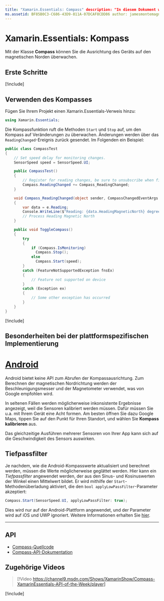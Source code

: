 ```yaml
---
title: "Xamarin.Essentials: Compass" description: "In diesem Dokument wird die Compass-Klasse in Xamarin.Essentials beschrieben, mit der Sie die Ausrichtung des Geräts auf den magnetischen Norden überwachen können."
ms.assetid: BF85B0C3-C686-43D9-811A-07DCAF8CDD86 author: jamesmontemagno ms.custom: video ms.author: jamont ms.date: 11/04/2018 no-loc: [Xamarin.Forms, Xamarin.Essentials]
---
```


# <a name="xamarinessentials-compass"></a>Xamarin.Essentials: Kompass

Mit der Klasse **Compass** können Sie die Ausrichtung des Geräts auf den magnetischen Norden überwachen.

## <a name="get-started"></a>Erste Schritte

[!include[](~/essentials/includes/get-started.md)]

## <a name="using-compass"></a>Verwenden des Kompasses

Fügen Sie Ihrem Projekt einen Xamarin.Essentials-Verweis hinzu:

```csharp
using Xamarin.Essentials;
```

Die Kompassfunktion ruft die Methoden `Start` und `Stop` auf, um den Kompass auf Veränderungen zu überwachen. Änderungen werden über das `ReadingChanged`-Ereignis zurück gesendet. Im Folgenden ein Beispiel:

```csharp
public class CompassTest
{
    // Set speed delay for monitoring changes.
    SensorSpeed speed = SensorSpeed.UI;

    public CompassTest()
    {
        // Register for reading changes, be sure to unsubscribe when finished
        Compass.ReadingChanged += Compass_ReadingChanged;
    }

    void Compass_ReadingChanged(object sender, CompassChangedEventArgs e)
    {
        var data = e.Reading;
        Console.WriteLine($"Reading: {data.HeadingMagneticNorth} degrees");
        // Process Heading Magnetic North
    }

    public void ToggleCompass()
    {
        try
        {
            if (Compass.IsMonitoring)
              Compass.Stop();
            else
              Compass.Start(speed);
        }
        catch (FeatureNotSupportedException fnsEx)
        {
            // Feature not supported on device
        }
        catch (Exception ex)
        {
            // Some other exception has occurred
        }
    }
}
```

[!include[](~/essentials/includes/sensor-speed.md)]

## <a name="platform-implementation-specifics"></a>Besonderheiten bei der plattformspezifischen Implementierung

# <a name="android"></a>[Android](#tab/android)

Android bietet keine API zum Abrufen der Kompassausrichtung. Zum Berechnen der magnetischen Nordrichtung werden der Beschleunigungsmesser und der Magnetometer verwendet, was von Google empfohlen wird.

In seltenen Fällen werden möglicherweise inkonsistente Ergebnisse angezeigt, weil die Sensoren kalibriert werden müssen. Dafür müssen Sie u.a. mit Ihrem Gerät eine Acht formen. Am besten öffnen Sie dazu Google Maps, tippen Sie auf den Punkt für Ihren Standort, und wählen Sie **Kompass kalibrieren** aus.

Das gleichzeitige Ausführen mehrerer Sensoren von Ihrer App kann sich auf die Geschwindigkeit des Sensors auswirken.

## <a name="low-pass-filter"></a>Tiefpassfilter

Je nachdem, wie die Android-Kompasswerte aktualisiert und berechnet werden, müssen die Werte möglicherweise geglättet werden. Hier kann ein _Tiefpassfilter_ angewendet werden, der aus den Sinus- und Kosinuswerten der Winkel einen Mittelwert bildet. Er wird mithilfe der `Start`-Methodenüberladung aktiviert, die den `bool applyLowPassFilter`-Parameter akzeptiert:

```csharp
Compass.Start(SensorSpeed.UI, applyLowPassFilter: true);
```

Dies wird nur auf der Android-Plattform angewendet, und der Parameter wird auf iOS und UWP ignoriert.  Weitere Informationen erhalten Sie [hier](https://github.com/xamarin/Essentials/pull/354#issuecomment-405316860).

--------------

## <a name="api"></a>API

- [Compass-Quellcode](https://github.com/xamarin/Essentials/tree/master/Xamarin.Essentials/Compass)
- [Compass-API-Dokumentation](xref:Xamarin.Essentials.Compass)

## <a name="related-video"></a>Zugehörige Videos

> [!Video https://channel9.msdn.com/Shows/XamarinShow/Compass-XamarinEssentials-API-of-the-Week/player]

[!include[](~/essentials/includes/xamarin-show-essentials.md)]
